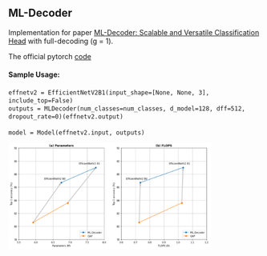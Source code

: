 ## ML-Decoder

Implementation for paper [ML-Decoder: Scalable and Versatile Classification Head](https://arxiv.org/abs/2111.12933) with full-decoding (g = 1).

The official pytorch [code](https://github.com/Alibaba-MIIL/ML_Decoder)

#### Sample Usage:

```
effnetv2 = EfficientNetV2B1(input_shape=[None, None, 3], include_top=False)
outputs = MLDecoder(num_classes=num_classes, d_model=128, dff=512, dropout_rate=0)(effnetv2.output)

model = Model(effnetv2.input, outputs)
```

<img src="https://github.com/bdghuy/ML-Decoder/blob/main/img_.PNG" width="404" height="212">
